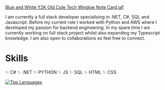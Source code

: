 [Blue and White Y2K Old Cute Tech Window Note Card.gif](https://github.com/Zaynah1999/ZaynahAhmed/blob/7b7b4ed61a98678b3a0e79c4145a6c269d65804a/Blue%20and%20White%20Y2K%20Old%20Cute%20Tech%20Window%20Note%20Card.gif)


I am currently a full stack developer specialising in .NET, C#, SQL and Javascript. Before my current role I worked with Python and AWS where I developed my passion for backend engineering. In my spare time I am currently working on full stack project whilst also expanding my Typescript knowledge. I am also open to collaborations so feel free to connect.

# Skills
✨ C#
✨ .NET
✨ PYTHON
✨ JS
✨ SQL
✨ HTML
✨ CSS



[![Top Languages](https://github-readme-stats.vercel.app/api/top-langs/?username=Zaynah1999&layout=donut)](https://github.com/anuraghazra/github-readme-stats)
